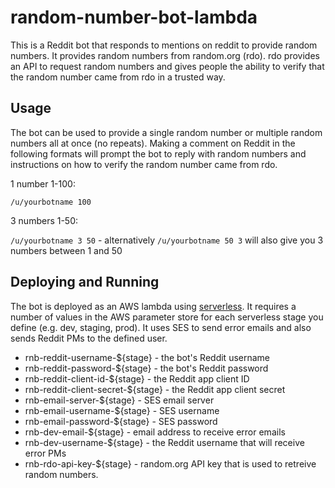 # random-number-bot-lambda

This is a Reddit bot that responds to mentions on reddit to provide random numbers. It provides random numbers from random.org (rdo). rdo provides an API to request random numbers and gives people the ability to verify that the random number came from rdo in a trusted way.

## Usage

The bot can be used to provide a single random number or multiple random numbers all at once (no repeats). Making a comment on Reddit in the following formats will prompt the bot to reply with random numbers and instructions on how to verify the random number came from rdo.

1 number 1-100:

`/u/yourbotname 100`

3 numbers 1-50:

`/u/yourbotname 3 50` - alternatively `/u/yourbotname 50 3` will also give you 3 numbers between 1 and 50

## Deploying and Running

The bot is deployed as an AWS lambda using [serverless](https://www.serverless.com/framework/docs/providers/aws/cli-reference/deploy). It requires a number of values in the AWS parameter store for each serverless stage you define (e.g. dev, staging, prod). It uses SES to send error emails and also sends Reddit PMs to the defined user.

- rnb-reddit-username-${stage} - the bot's Reddit username
- rnb-reddit-password-${stage} - the bot's Reddit password
- rnb-reddit-client-id-${stage}	- the Reddit app client ID
- rnb-reddit-client-secret-${stage}	- the Reddit app client secret
- rnb-email-server-${stage}	- SES email server
- rnb-email-username-${stage}	- SES username
- rnb-email-password-${stage}	- SES password
- rnb-dev-email-${stage} - email address to receive error emails
- rnb-dev-username-${stage}	- the Reddit username that will receive error PMs
- rnb-rdo-api-key-${stage} - random.org API key that is used to retreive random numbers.

